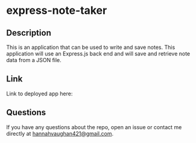 # express-note-taker

## Description 
This is an application that can be used to write and save notes. This application will use an Express.js back end and will save and retrieve note data from a JSON file.

## Link
Link to deployed app here:

## Questions
If you have any questions about the repo, open an issue or contact me directly at hannahvaughan421@gmail.com.